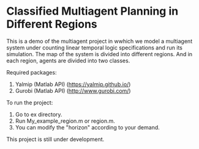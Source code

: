 # Classified Multiagent Planning in Different Regions
This is a demo of the multiagent project in wwhich we model a multiagent system 
under counting linear temporal logic specifications and run its simulation. 
The map of the system is divided into different regions. And in each region, 
agents are divided into two classes.

Required packages:
 1. Yalmip (Matlab API) (https://yalmip.github.io/)
 2. Gurobi (Matlab API) (http://www.gurobi.com/)
 
To run the project:
 1. Go to ex directory.
 2. Run My_example_region.m or region.m.
 3. You can modify the "horizon" according to your demand.

This project is still under development. 
